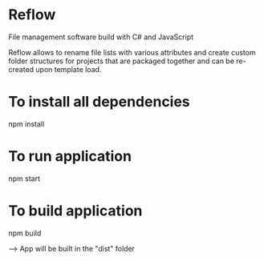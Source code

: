 # Reflow
File management software build with C# and JavaScript

Reflow allows to rename file lists with various attributes and create custom folder structures for projects that are packaged together and can be re-created upon template load.

# To install all dependencies
npm install

# To run application
npm start

# To build application
npm build

--> App will be built in the "dist" folder
